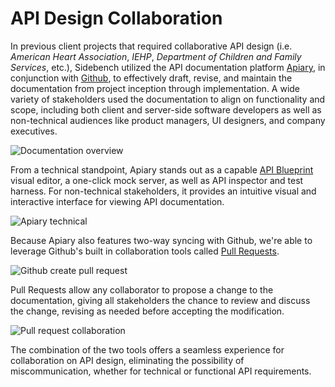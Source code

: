 # API Design Collaboration

In previous client projects that required collaborative API design (i.e. _American Heart Association_, _IEHP_, _Department of Children and Family Services_, etc.), Sidebench utilized the API documentation platform [Apiary](https://apiary.io/), in conjunction with [Github](https://github.com/), to effectively draft, revise, and maintain the documentation from project inception through implementation. A wide variety of stakeholders used the documentation to align on functionality and scope, including both client and server-side software developers as well as non-technical audiences like product managers, UI designers, and company executives.

![Documentation overview](https://sidebench.github.io/development-framework/aha-apiary-overview.gif)

From a technical standpoint, Apiary stands out as a capable [API Blueprint](https://apiblueprint.org/) visual editor, a one-click mock server, as well as API inspector and test harness. For non-technical stakeholders, it provides an intuitive visual and interactive interface for viewing API documentation.

![Apiary technical](https://sidebench.github.io/development-framework/aha-apiary-technical.gif)

Because Apiary also features two-way syncing with Github, we're able to leverage Github's built in collaboration tools called [Pull Requests](https://help.github.com/articles/github-glossary/#pull-request).

![Github create pull request](https://sidebench.github.io/development-framework/github-create-pull-request.gif)

Pull Requests allow any collaborator to propose a change to the documentation, giving all stakeholders the chance to review and discuss the change, revising as needed before accepting the modification.

![Pull request collaboration](https://sidebench.github.io/development-framework/pull-request-collaboration.gif)

The combination of the two tools offers a seamless experience for collaboration on API design, eliminating the possibility of miscommunication, whether for technical or functional API requirements.